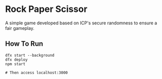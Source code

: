 # Rock Paper Scissor
A simple game developed based on ICP's secure randomness to ensure a fair gameplay.

## How To Run
```shell
dfx start --background
dfx deploy
npm start

# Then access localhost:3000
```
